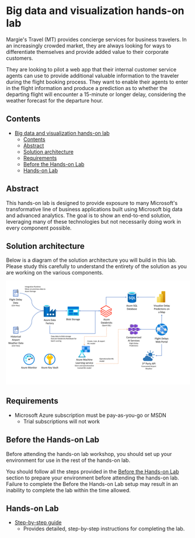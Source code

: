 # Big data and visualization hands-on lab

Margie's Travel (MT) provides concierge services for business travelers. In an increasingly crowded market, they are always looking for ways to differentiate themselves and provide added value to their corporate customers.

They are looking to pilot a web app that their internal customer service agents can use to provide additional valuable information to the traveler during the flight booking process. They want to enable their agents to enter in the flight information and produce a prediction as to whether the departing flight will encounter a 15-minute or longer delay, considering the weather forecast for the departure hour.

## Contents

- [Big data and visualization hands-on lab](#big-data-and-visualization-hands-on-lab)
  - [Contents](#contents)
  - [Abstract](#abstract)
  - [Solution architecture](#solution-architecture)
  - [Requirements](#requirements)
  - [Before the Hands-on Lab](#before-the-hands-on-lab)
  - [Hands-on Lab](#hands-on-lab)

## Abstract

This hands-on lab is designed to provide exposure to many Microsoft's transformative line of business applications built using Microsoft big data and advanced analytics. The goal is to show an end-to-end solution, leveraging many of these technologies but not necessarily doing work in every component possible.

## Solution architecture

Below is a diagram of the solution architecture you will build in this lab. Please study this carefully to understand the entirety of the solution as you are working on the various components.

![This is the high-level overview diagram of the end-to-end solution.](../Whiteboard%20design%20session/media/high-level-overview.png 'High-level overview diagram')

## Requirements

- Microsoft Azure subscription must be pay-as-you-go or MSDN
  - Trial subscriptions will not work

## Before the Hands-on Lab

Before attending the hands-on lab workshop, you should set up your environment for use in the rest of the hands-on lab.

You should follow all the steps provided in the [Before the Hands-on Lab](./Before%20the%20HOL%20-%20Big%20data%20and%20visualization.md) section to prepare your environment before attending the hands-on lab. Failure to complete the Before the Hands-on Lab setup may result in an inability to complete the lab within the time allowed.

## Hands-on Lab

- [Step-by-step guide](./HOL%20step-by-step%20-%20Big%20data%20and%20visualization.md)
  - Provides detailed, step-by-step instructions for completing the lab.
